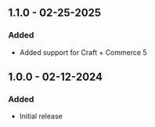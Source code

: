 ## 1.1.0 - 02-25-2025
### Added
- Added support for Craft + Commerce 5

## 1.0.0 - 02-12-2024
### Added
- Initial release
